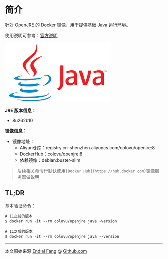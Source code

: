 # 简介

针对 OpenJRE 的 Docker 镜像，用于提供基础 Java 运行环境。

使用说明可参考：[官方说明](https://docs.oracle.com/javase/8/)

<img src="img/java-logo.png" alt="OpenJDK-logo" style="zoom: 33%;" />

**JRE 版本信息：**

- 8u262b10

**镜像信息：**

* 镜像地址：
  - Aliyun仓库：registry.cn-shenzhen.aliyuncs.com/colovu/openjre:8
  - DockerHub：colovu/openjre:8
  * 依赖镜像：debian:buster-slim

> 后续相关命令行默认使用`[Docker Hub](https://hub.docker.com)`镜像服务器做说明



## TL;DR

基本验证命令：

```shell
# 11之前的版本
$ docker run -it --rm colovu/openjre java -version

# 11之后的版本
$ docker run -it --rm colovu/openjre java --version
```



----

本文原始来源 [Endial Fang](https://github.com/colovu) @ [Github.com](https://github.com)

